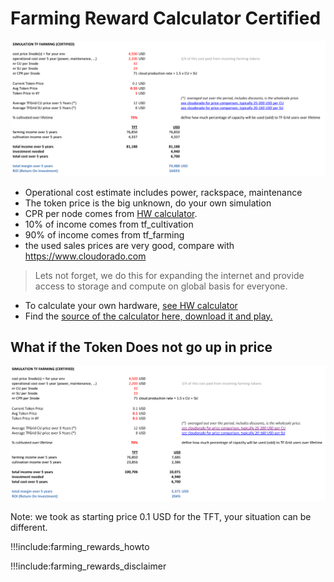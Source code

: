 
# Farming Reward Calculator Certified

![](img/farming_rewards_certified.png)

- Operational cost estimate includes power, rackspace, maintenance
- The token price is the big unknown, do your own simulation
- CPR per node comes from [HW calculator](farming_hardware_calculator).
- 10% of income comes from tf_cultivation
- 90% of income comes from tf_farming
- the used sales prices are very good, compare with https://www.cloudorado.com 

> Lets not forget, we do this for expanding the internet and provide access to storage and compute on global basis for everyone.

- To calculate your own hardware, [see HW calculator](farming_hardware_calculator)
- Find the [source of the calculator here, download it and play.](https://secure.threefold.me/sheet/#/2/sheet/view/nUm5YaP4SnZ3ag4OjLvB-hKXBff2Oltk+th+3rt6h2g/)

## What if the Token Does not go up in price

![](img/farming_reward_certified2.png)


Note: we took as starting price 0.1 USD for the TFT, your situation can be different.

!!!include:farming_rewards_howto

!!!include:farming_rewards_disclaimer